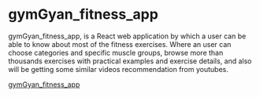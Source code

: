 # gymGyan_fitness_app
gymGyan_fitness_app, is a React web application by which a user can be able to know about most of the fitness exercises. Where an user can choose categories and specific muscle groups, browse more than thousands exercises with practical examples and exercise details, and also will be getting some similar videos recommendation from youtubes.

<a href="https://gymgyan.netlify.app/" target="_blank">gymGyan_fitness_app</a> 
